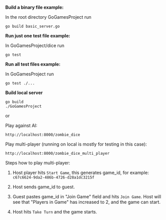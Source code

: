 **Build a binary file example:**

In the root directory GoGamesProject run

```
go build basic_server.go
```

**Run just one test file example:**

In GoGamesProject/dice run

```
go test
```

**Run all test files example:**

In GoGamesProject run

```
go test ./...
```

**Build local server**


```
go build
./GoGamesProject
```

or

Play against AI:

```
http://localhost:8000/zombie_dice
```

Play multi-player (running on local is mostly for testing in this case):

```
http://localhost:8000/zombie_dice_multi_player
```

Steps how to play multi-player:

1) Host player hits `Start Game`, this generates game_id, for example:
`c67c6624-9da2-486b-4726-d28a1dc3215f`

2) Host sends game_id to guest.

3) Guest pastes game_id in "Join Game" field and hits `Join Game`.
   Host will see that "Players in Game" has increased to 2, and the game
   can start.

4) Host hits `Take Turn` and the game starts.